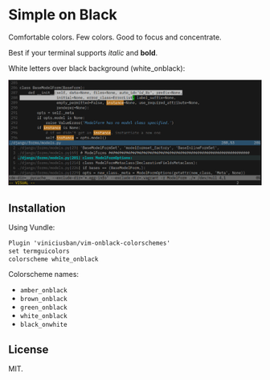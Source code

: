 # Simple on Black #

Comfortable colors. Few colors. Good to focus and concentrate.

Best if your terminal supports _italic_ and **bold**.

White letters over black background (white_onblack):

![White on black](screenshot.png)


## Installation ##

Using Vundle:

    Plugin 'viniciusban/vim-onblack-colorschemes'
    set termguicolors
    colorscheme white_onblack

Colorscheme names:

- `amber_onblack`
- `brown_onblack`
- `green_onblack`
- `white_onblack`
- `black_onwhite`


## License

MIT.
